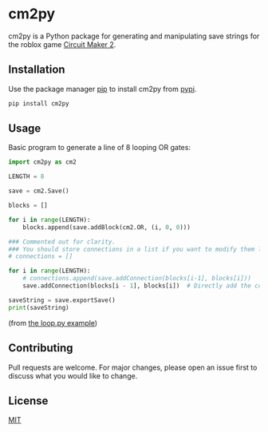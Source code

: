 # cm2py

cm2py is a Python package for generating and manipulating save strings for the roblox game [Circuit Maker 2](https://www.roblox.com/games/6652606416/Circuit-Maker-2).

## Installation

Use the package manager [pip](https://pip.pypa.io/en/stable/) to install cm2py from [pypi](https://pypi.org/project/cm2py/).

```bash
pip install cm2py
```

## Usage

Basic program to generate a line of 8 looping OR gates:

```python
import cm2py as cm2

LENGTH = 8

save = cm2.Save()

blocks = []

for i in range(LENGTH):
    blocks.append(save.addBlock(cm2.OR, (i, 0, 0)))

### Commented out for clarity.
### You should store connections in a list if you want to modify them later.
# connections = []

for i in range(LENGTH):
    # connections.append(save.addConnection(blocks[i-1], blocks[i]))
    save.addConnection(blocks[i - 1], blocks[i])  # Directly add the connections to the save object

saveString = save.exportSave()
print(saveString)
```
(from [the loop.py example](examples/loop.py))

## Contributing

Pull requests are welcome. For major changes, please open an issue first
to discuss what you would like to change.

## License

[MIT](https://choosealicense.com/licenses/mit/)
